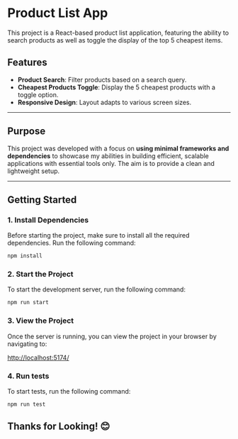 # Product List App

This project is a React-based product list application, featuring the ability to search products as well as toggle the display of the top 5 cheapest items.

## Features

- **Product Search**: Filter products based on a search query.
- **Cheapest Products Toggle**: Display the 5 cheapest products with a toggle option.
- **Responsive Design**: Layout adapts to various screen sizes.

---

## Purpose

This project was developed with a focus on **using minimal frameworks and dependencies** to showcase my abilities in building efficient, scalable applications with essential tools only. The aim is to provide a clean and lightweight setup.

---

## Getting Started

### 1. Install Dependencies

Before starting the project, make sure to install all the required dependencies. Run the following command:

```bash
npm install
```

### 2. Start the Project

To start the development server, run the following command:

```bash
npm run start
```

### 3. View the Project

Once the server is running, you can view the project in your browser by navigating to:

[http://localhost:5174/](http://localhost:5174/)

### 4. Run tests

To start tests, run the following command:

```bash
npm run test
```

## Thanks for Looking! 😊

